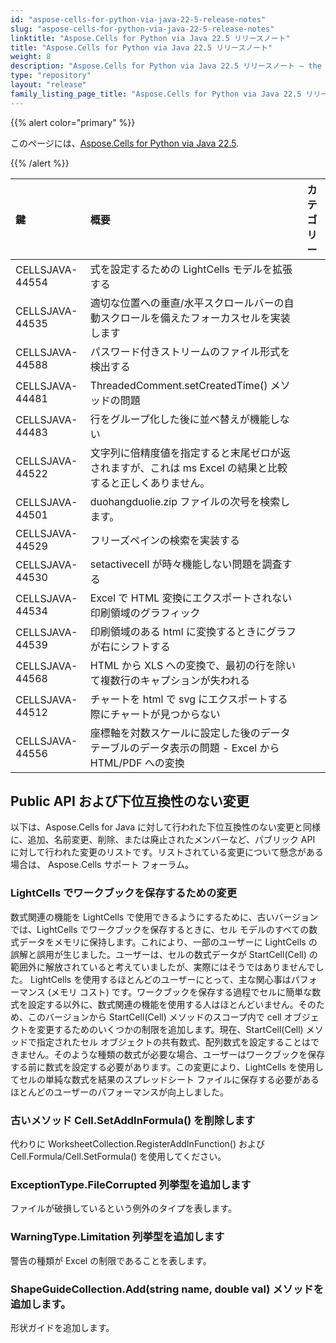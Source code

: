 ```yaml
---
id: "aspose-cells-for-python-via-java-22-5-release-notes"
slug: "aspose-cells-for-python-via-java-22-5-release-notes"
linktitle: "Aspose.Cells for Python via Java 22.5 リリースノート"
title: "Aspose.Cells for Python via Java 22.5 リリースノート"
weight: 8
description: "Aspose.Cells for Python via Java 22.5 リリースノート – the latest updates and fixes."
type: "repository"
layout: "release"
family_listing_page_title: "Aspose.Cells for Python via Java 22.5 リリースノート"
---
```

{{% alert color="primary" %}}

このページには、[Aspose.Cells for Python via Java 22.5](https://releases.aspose.com/cells/python-java/new-releases/aspose.cells-for-python-via-java-22.5/).

{{% /alert %}}

|**鍵**|**概要**|**カテゴリー**|
|:- |:- |:- |
|CELLSJAVA-44554|式を設定するための LightCells モデルを拡張する|
|CELLSJAVA-44535|適切な位置への垂直/水平スクロールバーの自動スクロールを備えたフォーカスセルを実装します|
|CELLSJAVA-44588|パスワード付きストリームのファイル形式を検出する|
|CELLSJAVA-44481|ThreadedComment.setCreatedTime() メソッドの問題|
|CELLSJAVA-44483|行をグループ化した後に並べ替えが機能しない|
|CELLSJAVA-44522|文字列に倍精度値を指定すると末尾ゼロが返されますが、これは ms Excel の結果と比較すると正しくありません。|
|CELLSJAVA-44501| duohangduolie.zip ファイルの次号を検索します。|
|CELLSJAVA-44529|フリーズペインの検索を実装する|
|CELLSJAVA-44530|setactivecell が時々機能しない問題を調査する|
|CELLSJAVA-44534|Excel で HTML 変換にエクスポートされない印刷領域のグラフィック|
|CELLSJAVA-44539|印刷領域のある html に変換するときにグラフが右にシフトする|
|CELLSJAVA-44568|HTML から XLS への変換で、最初の行を除いて複数行のキャプションが失われる|
|CELLSJAVA-44512|チャートを html で svg にエクスポートする際にチャートが見つからない|
|CELLSJAVA-44556|座標軸を対数スケールに設定した後のデータ テーブルのデータ表示の問題 - Excel から HTML/PDF への変換|

## **Public API および下位互換性のない変更**

以下は、Aspose.Cells for Java に対して行われた下位互換性のない変更と同様に、追加、名前変更、削除、または廃止されたメンバーなど、パブリック API に対して行われた変更のリストです。リストされている変更について懸念がある場合は、 Aspose.Cells サポート フォーラム。

### **LightCells でワークブックを保存するための変更**

数式関連の機能を LightCells で使用できるようにするために、古いバージョンでは、LightCells でワークブックを保存するときに、セル モデルのすべての数式データをメモリに保持します。これにより、一部のユーザーに LightCells の誤解と誤用が生じました。ユーザーは、セルの数式データが StartCell(Cell) の範囲外に解放されていると考えていましたが、実際にはそうではありませんでした。 LightCells を使用するほとんどのユーザーにとって、主な関心事はパフォーマンス (メモリ コスト) です。ワークブックを保存する過程でセルに簡単な数式を設定する以外に、数式関連の機能を使用する人はほとんどいません。そのため、このバージョンから StartCell(Cell) メソッドのスコープ内で cell オブジェクトを変更するためのいくつかの制限を追加します。現在、StartCell(Cell) メソッドで指定されたセル オブジェクトの共有数式、配列数式を設定することはできません。そのような種類の数式が必要な場合、ユーザーはワークブックを保存する前に数式を設定する必要があります。この変更により、LightCells を使用してセルの単純な数式を結果のスプレッドシート ファイルに保存する必要があるほとんどのユーザーのパフォーマンスが向上しました。

### **古いメソッド Cell.SetAddInFormula() を削除します**

代わりに WorksheetCollection.RegisterAddInFunction() および Cell.Formula/Cell.SetFormula() を使用してください。

### **ExceptionType.FileCorrupted 列挙型を追加します**

ファイルが破損しているという例外のタイプを表します。

### **WarningType.Limitation 列挙型を追加します**

警告の種類が Excel の制限であることを表します。

### **ShapeGuideCollection.Add(string name, double val) メソッドを追加します。**

形状ガイドを追加します。
